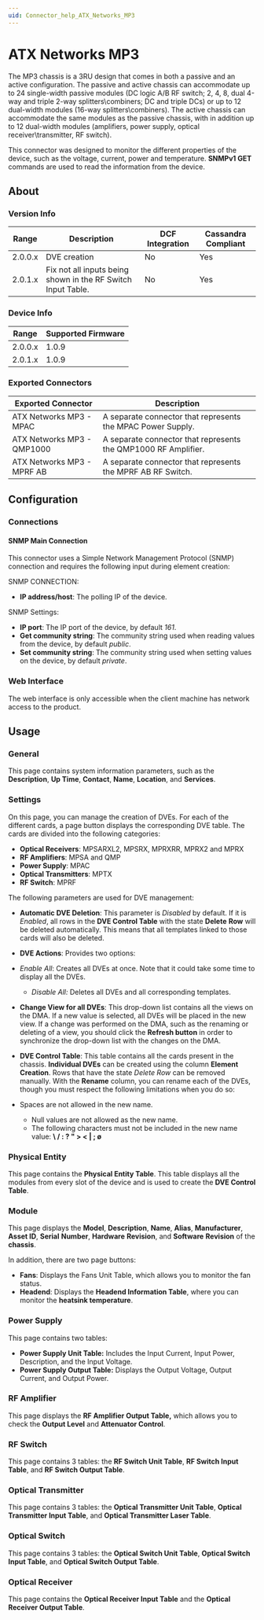 ```yaml
---
uid: Connector_help_ATX_Networks_MP3
---
```


# ATX Networks MP3

The MP3 chassis is a 3RU design that comes in both a passive and an active configuration. The passive and active chassis can accommodate up to 24 single-width passive modules (DC logic A/B RF switch; 2, 4, 8, dual 4-way and triple 2-way splitters\combiners; DC and triple DCs) or up to 12 dual-width modules (16-way splitters\combiners). The active chassis can accommodate the same modules as the passive chassis, with in addition up to 12 dual-width modules (amplifiers, power supply, optical receiver\transmitter, RF switch).

This connector was designed to monitor the different properties of the device, such as the voltage, current, power and temperature. **SNMPv1 GET** commands are used to read the information from the device.

## About

### Version Info

| **Range** | **Description**                                              | **DCF Integration** | **Cassandra Compliant** |
|-----------|--------------------------------------------------------------|---------------------|-------------------------|
| 2.0.0.x   | DVE creation                                                 | No                  | Yes                     |
| 2.0.1.x   | Fix not all inputs being shown in the RF Switch Input Table. | No                  | Yes                     |

### Device Info

| **Range** | **Supported Firmware** |
|-----------|------------------------|
| 2.0.0.x   | 1.0.9                  |
| 2.0.1.x   | 1.0.9                  |

### Exported Connectors

| **Exported Connector**     | **Description**                                                |
|----------------------------|----------------------------------------------------------------|
| ATX Networks MP3 - MPAC    | A separate connector that represents the MPAC Power Supply.    |
| ATX Networks MP3 - QMP1000 | A separate connector that represents the QMP1000 RF Amplifier. |
| ATX Networks MP3 - MPRF AB | A separate connector that represents the MPRF AB RF Switch.    |

## Configuration

### Connections

#### SNMP Main Connection

This connector uses a Simple Network Management Protocol (SNMP) connection and requires the following input during element creation:

SNMP CONNECTION:

- **IP address/host**: The polling IP of the device.

SNMP Settings:

- **IP port**: The IP port of the device, by default *161*.
- **Get community string**: The community string used when reading values from the device, by default *public*.
- **Set community string**: The community string used when setting values on the device, by default *private*.

### Web Interface

The web interface is only accessible when the client machine has network access to the product.

## Usage

### General

This page contains system information parameters, such as the **Description**, **Up Time**, **Contact**, **Name**, **Location**, and **Services**.

### Settings

On this page, you can manage the creation of DVEs. For each of the different cards, a page button displays the corresponding DVE table. The cards are divided into the following categories:

- **Optical Receivers**: MPSARXL2, MPSRX, MPRXRR, MPRX2 and MPRX
- **RF Amplifiers**: MPSA and QMP
- **Power Supply**: MPAC
- **Optical Transmitters**: MPTX
- **RF Switch**: MPRF

The following parameters are used for DVE management:

- **Automatic DVE Deletion**: This parameter is *Disabled* by default. If it is *Enabled*, all rows in the **DVE Control Table** with the state **Delete** **Row** will be deleted automatically. This means that all templates linked to those cards will also be deleted.

- **DVE Actions**: Provides two options:

- *Enable All*: Creates all DVEs at once. Note that it could take some time to display all the DVEs.
  - *Disable All:* Deletes all DVEs and all corresponding templates.

- **Change View for all DVEs**: This drop-down list contains all the views on the DMA. If a new value is selected, all DVEs will be placed in the new view. If a change was performed on the DMA, such as the renaming or deleting of a view, you should click the **Refresh button** in order to synchronize the drop-down list with the changes on the DMA.

- **DVE Control Table**: This table contains all the cards present in the chassis. **Individual DVEs** can be created using the column **Element Creation**. Rows that have the state *Delete Row* can be removed manually. With the **Rename** column, you can rename each of the DVEs, though you must respect the following limitations when you do so:

- Spaces are not allowed in the new name.
  - Null values are not allowed as the new name.
  - The following characters must not be included in the new name value: **\\ / : ? " \> \< \| ; ø**

### Physical Entity

This page contains the **Physical Entity Table**. This table displays all the modules from every slot of the device and is used to create the **DVE Control Table**.

### Module

This page displays the **Model**, **Description**, **Name**, **Alias**, **Manufacturer**, **Asset ID**, **Serial** **Number**, **Hardware** **Revision**, and **Software** **Revision** of the **chassis**.

In addition, there are two page buttons:

- **Fans**: Displays the Fans Unit Table, which allows you to monitor the fan status.
- **Headend**: Displays the **Headend Information Table**, where you can monitor the **heatsink temperature**.

### Power Supply

This page contains two tables:

- **Power Supply Unit Table:** Includes the Input Current, Input Power, Description, and the Input Voltage.
- **Power Supply Output Table:** Displays the Output Voltage, Output Current, and Output Power.

### RF Amplifier

This page displays the **RF Amplifier Output Table,** which allows you to check the **Output Level** and **Attenuator Control**.

### RF Switch

This page contains 3 tables: the **RF Switch Unit Table**, **RF Switch Input Table**, and **RF Switch Output Table**.

### Optical Transmitter

This page contains 3 tables: the **Optical Transmitter Unit Table**, **Optical Transmitter Input Table**, and **Optical Transmitter Laser Table**.

### Optical Switch

This page contains 3 tables: the **Optical Switch Unit Table**, **Optical Switch Input Table**, and **Optical Switch Output Table**.

### Optical Receiver

This page contains the **Optical Receiver Input Table** and the **Optical Receiver Output Table**.
